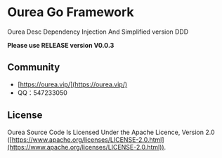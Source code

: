 # Ourea Go Framework
Ourea Desc Dependency Injection And Simplified version DDD

**Please use RELEASE version V0.0.3**

## Community

* [https://ourea.vip/](https://ourea.vip/)
* QQ：547233050

## License

Ourea Source Code Is Licensed Under the Apache Licence, Version 2.0
([https://www.apache.org/licenses/LICENSE-2.0.html](https://www.apache.org/licenses/LICENSE-2.0.html)).
